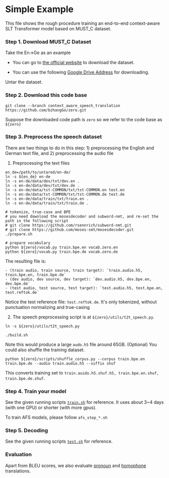 # Simple Example

This file shows the rough procedure training an end-to-end context-aware SLT Transformer model based on MUST_C dataset.

### Step 1. Download MUST_C Dataset

Take the En->Ge as an example

* You can go to [the official website](https://ict.fbk.eu/must-c/) to download the dataset. 

* You can use the following 
[Google Drive Address](https://drive.google.com/open?id=1Mf2il_VelDIJMSio0bq7I8M9fSs-X4Ie) for downloading.


Untar the dataset.

### Step 2. Download this code base

```
git clone --branch context_aware_speech_translation https://github.com/bzhangGo/zero.git
```
Suppose the downloaded code path is `zero` so we refer to the code base as `${zero}`

### Step 3. Preprocess the speech dataset

There are two things to do in this step: 1) preprocessing the English and German text file, and 2) 
preprocessing the audio file

1) Preprocessing the text files
```
en_de=/path/to/untared/en-de/
ln -s ${en_de} en-de
ln -s en-de/data/dev/txt/dev.en .
ln -s en-de/data/dev/txt/dev.de .
ln -s en-de/data/tst-COMMON/txt/tst-COMMON.en test.en
ln -s en-de/data/tst-COMMON/txt/tst-COMMON.de test.de
ln -s en-de/data/train/txt/train.en .
ln -s en-de/data/train/txt/train.de .

# tokenize, true-case and BPE
# you need download the mosesdecoder and subword-nmt, and re-set the path in the following script 
# git clone https://github.com/rsennrich/subword-nmt.git
# git clone https://github.com/moses-smt/mosesdecoder.git 
./prepare.sh

# prepare vocabulary
python ${zero}/vocab.py train.bpe.en vocab.zero.en
python ${zero}/vocab.py train.bpe.de vocab.zero.de
```
The resulting file is: 
    
    - (train audio, train source, train target): `train.audio.h5, train.bpe.en, train.bpe.de`
    - (dev audio, dev source, dev target): `dev.audio.h5, dev.bpe.en, dev.bpe.de`
    - (test audio, test source, test target): `test.audio.h5, test.bpe.en, test.reftok.de`

Notice the test reference file: `test.reftok.de`. It's only tokenized, without punctuation normalizing and true-casing

2) The speech preprocessing script is at `${zero}/utils/t2t_speech.py`.
```
ln -s ${zero}/utils/t2t_speech.py

./build.sh
``` 
Note this would produce a large `audo.h5` file around 65GB.
(Optional) You could also shuffle the training dataset.
```
python ${zero}/scripts/shuffle_corpus.py --corpus train.bpe.en train.bpe.de --audio train.audio.h5 --suffix shuf
```
This converts training set to `train.auido.h5.shuf.h5, train.bpe.en.shuf, train.bpe.de.shuf`.

### Step 4. Train your model

See the given running scripts [`train.sh`](./train.sh) for reference. It uses about 3~4 days (with one GPU) or shorter (with more gpus).

To train AFS models, please follow `afs_step_*.sh`

### Step 5. Decoding

See the given running scripts [`test.sh`](./test.sh) for reference.

### Evaluation

Apart from BLEU scores, we also evaluate [pronoun](./pronoun_eval.sh) and [homophone](./homophone_eval.md) translations.


